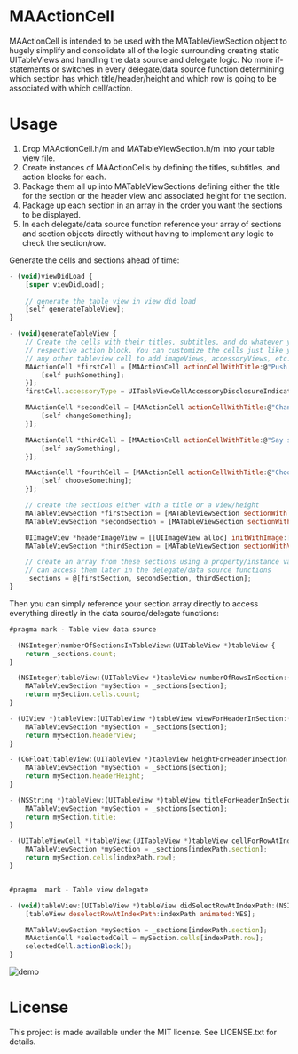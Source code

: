 MAActionCell
==================

MAActionCell is intended to be used with the MATableViewSection object to hugely simplify and consolidate all of the logic surrounding creating static UITableViews and handling the data source and delegate logic. No more if-statements or switches in every delegate/data source function determining which section has which title/header/height and which row is going to be associated with which cell/action.


Usage
=====

1. Drop MAActionCell.h/m and MATableViewSection.h/m into your table view file. 
2. Create instances of MAActionCells by defining the titles, subtitles, and action blocks for each. 
3. Package them all up into MATableViewSections defining either the title for the section or the header view and associated height for the section. 
4. Package up each section in an array in the order you want the sections to be displayed.
5. In each delegate/data source function reference your array of sections and section objects directly without having to implement any logic to check the section/row.

Generate the cells and sections ahead of time:


```js
- (void)viewDidLoad {
    [super viewDidLoad];
    
    // generate the table view in view did load
    [self generateTableView];
}

- (void)generateTableView {
    // Create the cells with their titles, subtitles, and do whatever you want in each cell's
    // respective action block. You can customize the cells just like you would normally do with
    // any other tableview cell to add imageViews, accessoryViews, etc.
    MAActionCell *firstCell = [MAActionCell actionCellWithTitle:@"Push something" subtitle:@"Push it!!" action:^{
        [self pushSomething];
    }];
    firstCell.accessoryType = UITableViewCellAccessoryDisclosureIndicator;

    MAActionCell *secondCell = [MAActionCell actionCellWithTitle:@"Change something" subtitle:@"Whoa..." action:^{
        [self changeSomething];
    }];

    MAActionCell *thirdCell = [MAActionCell actionCellWithTitle:@"Say something" subtitle:@"Hello?" action:^{
        [self saySomething];
    }];

    MAActionCell *fourthCell = [MAActionCell actionCellWithTitle:@"Choose something" subtitle:@"Decisions... Decisions..." action:^{
        [self chooseSomething];
    }];

    // create the sections either with a title or a view/height
    MATableViewSection *firstSection = [MATableViewSection sectionWithTitle:@"This is the first section!" cells:@[firstCell]];
    MATableViewSection *secondSection = [MATableViewSection sectionWithTitle:@"Second section here!" cells:@[secondCell, thirdCell]];

    UIImageView *headerImageView = [[UIImageView alloc] initWithImage:[UIImage imageNamed:@"kittens.jpg"]];
    MATableViewSection *thirdSection = [MATableViewSection sectionWithView:headerImageView height:80 cells:@[fourthCell]];

    // create an array from these sections using a property/instance var so you
    // can access them later in the delegate/data source functions
    _sections = @[firstSection, secondSection, thirdSection];
}

```

Then you can simply reference your section array directly to access everything directly in the data source/delegate functions:

```js
#pragma mark - Table view data source

- (NSInteger)numberOfSectionsInTableView:(UITableView *)tableView {
    return _sections.count;
}

- (NSInteger)tableView:(UITableView *)tableView numberOfRowsInSection:(NSInteger)section {
    MATableViewSection *mySection = _sections[section];
    return mySection.cells.count;
}

- (UIView *)tableView:(UITableView *)tableView viewForHeaderInSection:(NSInteger)section {
    MATableViewSection *mySection = _sections[section];
    return mySection.headerView;
}

- (CGFloat)tableView:(UITableView *)tableView heightForHeaderInSection:(NSInteger)section {
    MATableViewSection *mySection = _sections[section];
    return mySection.headerHeight;
}

- (NSString *)tableView:(UITableView *)tableView titleForHeaderInSection:(NSInteger)section {
    MATableViewSection *mySection = _sections[section];
    return mySection.title;
}

- (UITableViewCell *)tableView:(UITableView *)tableView cellForRowAtIndexPath:(NSIndexPath *)indexPath {
    MATableViewSection *mySection = _sections[indexPath.section];
    return mySection.cells[indexPath.row];
}


#pragma  mark - Table view delegate

- (void)tableView:(UITableView *)tableView didSelectRowAtIndexPath:(NSIndexPath *)indexPath {
    [tableView deselectRowAtIndexPath:indexPath animated:YES];

    MATableViewSection *mySection = _sections[indexPath.section];
    MAActionCell *selectedCell = mySection.cells[indexPath.row];
    selectedCell.actionBlock();
}

```

![demo](screenshots/demo.gif)


License
=====

This project is made available under the MIT license. See LICENSE.txt for details.
